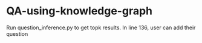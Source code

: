 # QA-using-knowledge-graph
Run question_inference.py to get topk results. In line 136, user can add their question
